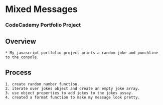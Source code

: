 # Mixed Messages
### CodeCademy Portfolio Project 

## Overview 
    * My javascript portfolio project prints a random joke and punchline to the console.  

## Process 
    1. create random number function. 
    2. iterate over jokes object and create an empty joke array. 
    3. use object properties to add jokes to the jokes assay.  
    4. created a format function to make my message look pretty. 